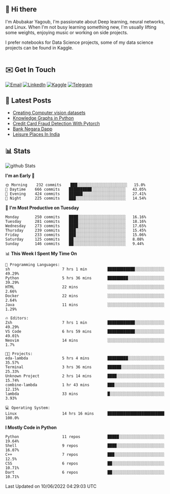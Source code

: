 ## 👋 Hi there

I'm Abubakar Yagoub, I'm passionate about Deep learning, neural networks, and
Linux. When I'm not busy learning something new, I'm usually lifting some
weights, enjoying music or working on side projects.

I prefer notebooks for Data Science projects, some of my data science projects
can be found in Kaggle. <br> <br>

## ✉️ Get In Touch

[![Email](https://img.shields.io/badge/Email-f1f1f1?style=for-the-badge&logo=gmail&logoColor=0f111a)](mailto:hi@blacksuan19.dev)
[![LinkedIn](https://img.shields.io/badge/LinkedIn-0077B5?style=for-the-badge&logo=linkedin&logoColor=white)](https://www.linkedin.com/in/blacksuan19/)
[![Kaggle](https://img.shields.io/badge/Kaggle-5acfff?style=for-the-badge&logo=kaggle&logoColor=white)](http://kaggle.com/abubakaryagob/)
[![Telegram](https://img.shields.io/badge/Telegram-2CA5E0?style=for-the-badge&logo=telegram&logoColor=white)](https://t.me/blacksuan19)

## 📩 Latest Posts

<!-- BLOG-POST-LIST:START -->
- [Creating Computer vision datasets](http://blacksuan19.dev/blog/creating-datasets/)
- [Knowledge Graphs in Python](http://blacksuan19.dev/projects/Knowledge_Graphs/)
- [Credit Card Fraud Detection With Pytorch](http://blacksuan19.dev/projects/credit-card-fraud-detection-with-pytorch/)
- [Bank Negara Dapp](http://blacksuan19.dev/projects/bank-negara/)
- [Leisure Places In India](http://blacksuan19.dev/projects/leisure-places-in-india/)
<!-- BLOG-POST-LIST:END -->

## 📊 Stats

![github Stats](https://github-readme-stats.vercel.app/api?username=blacksuan19&theme=github_dark&show_icons=true&count_private=true&custom_title=Github%20Stats&hide_border=true)

<!--START_SECTION:waka-->
**I'm an Early 🐤** 

```text
🌞 Morning    232 commits    ███░░░░░░░░░░░░░░░░░░░░░░   15.0% 
🌆 Daytime    666 commits    ██████████░░░░░░░░░░░░░░░   43.05% 
🌃 Evening    424 commits    ██████░░░░░░░░░░░░░░░░░░░   27.41% 
🌙 Night      225 commits    ███░░░░░░░░░░░░░░░░░░░░░░   14.54%

```
📅 **I'm Most Productive on Tuesday** 

```text
Monday       250 commits    ████░░░░░░░░░░░░░░░░░░░░░   16.16% 
Tuesday      281 commits    ████░░░░░░░░░░░░░░░░░░░░░   18.16% 
Wednesday    273 commits    ████░░░░░░░░░░░░░░░░░░░░░   17.65% 
Thursday     239 commits    ███░░░░░░░░░░░░░░░░░░░░░░   15.45% 
Friday       233 commits    ███░░░░░░░░░░░░░░░░░░░░░░   15.06% 
Saturday     125 commits    ██░░░░░░░░░░░░░░░░░░░░░░░   8.08% 
Sunday       146 commits    ██░░░░░░░░░░░░░░░░░░░░░░░   9.44%

```


📊 **This Week I Spent My Time On** 

```text
💬 Programming Languages: 
sh                       7 hrs 1 min         ████████████░░░░░░░░░░░░░   49.29% 
Python                   5 hrs 36 mins       █████████░░░░░░░░░░░░░░░░   39.29% 
HTML                     22 mins             ░░░░░░░░░░░░░░░░░░░░░░░░░   2.66% 
Docker                   22 mins             ░░░░░░░░░░░░░░░░░░░░░░░░░   2.64% 
Java                     11 mins             ░░░░░░░░░░░░░░░░░░░░░░░░░   1.29%

🔥 Editors: 
Zsh                      7 hrs 1 min         ████████████░░░░░░░░░░░░░   49.29% 
VS Code                  6 hrs 59 mins       ████████████░░░░░░░░░░░░░   49.01% 
Neovim                   14 mins             ░░░░░░░░░░░░░░░░░░░░░░░░░   1.7%

🐱‍💻 Projects: 
eda-lambda               5 hrs 4 mins        █████████░░░░░░░░░░░░░░░░   35.57% 
Terminal                 3 hrs 36 mins       ██████░░░░░░░░░░░░░░░░░░░   25.33% 
Unknown Project          2 hrs 14 mins       ████░░░░░░░░░░░░░░░░░░░░░   15.74% 
combine-lambda           1 hr 43 mins        ███░░░░░░░░░░░░░░░░░░░░░░   12.15% 
lambda                   33 mins             █░░░░░░░░░░░░░░░░░░░░░░░░   3.93%

💻 Operating System: 
Linux                    14 hrs 16 mins      █████████████████████████   100.0%

```

**I Mostly Code in Python** 

```text
Python                   11 repos            █████░░░░░░░░░░░░░░░░░░░░   19.64% 
Shell                    9 repos             ████░░░░░░░░░░░░░░░░░░░░░   16.07% 
C++                      7 repos             ███░░░░░░░░░░░░░░░░░░░░░░   12.5% 
CSS                      6 repos             ██░░░░░░░░░░░░░░░░░░░░░░░   10.71% 
Dart                     6 repos             ██░░░░░░░░░░░░░░░░░░░░░░░   10.71%

```



 Last Updated on 10/06/2022 04:29:03 UTC
<!--END_SECTION:waka-->
